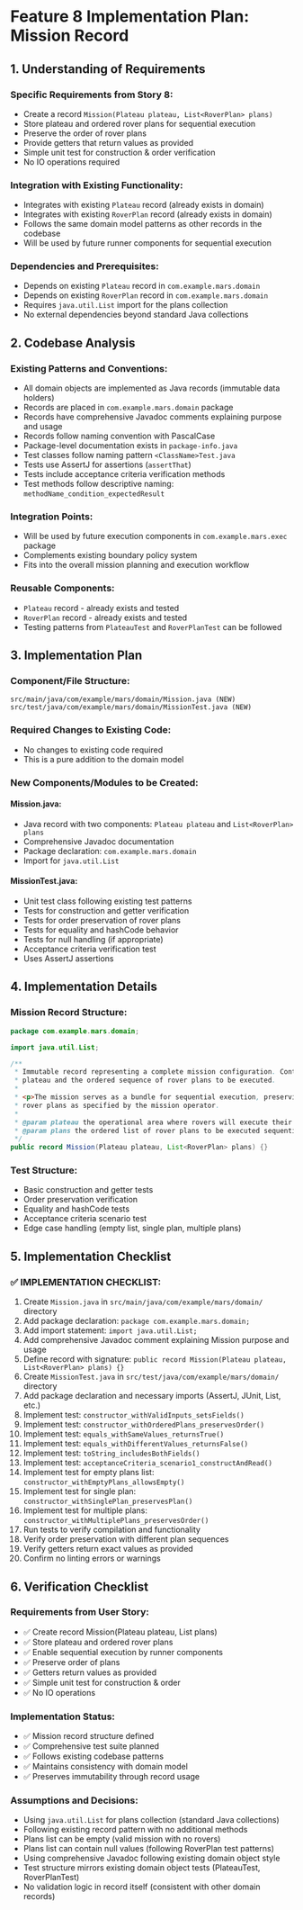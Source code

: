 # Feature 8 Implementation Plan: Mission Record

## 1. Understanding of Requirements

### Specific Requirements from Story 8:
- Create a record `Mission(Plateau plateau, List<RoverPlan> plans)`
- Store plateau and ordered rover plans for sequential execution
- Preserve the order of rover plans
- Provide getters that return values as provided
- Simple unit test for construction & order verification
- No IO operations required

### Integration with Existing Functionality:
- Integrates with existing `Plateau` record (already exists in domain)
- Integrates with existing `RoverPlan` record (already exists in domain)
- Follows the same domain model patterns as other records in the codebase
- Will be used by future runner components for sequential execution

### Dependencies and Prerequisites:
- Depends on existing `Plateau` record in `com.example.mars.domain`
- Depends on existing `RoverPlan` record in `com.example.mars.domain`
- Requires `java.util.List` import for the plans collection
- No external dependencies beyond standard Java collections

## 2. Codebase Analysis

### Existing Patterns and Conventions:
- All domain objects are implemented as Java records (immutable data holders)
- Records are placed in `com.example.mars.domain` package
- Records have comprehensive Javadoc comments explaining purpose and usage
- Records follow naming convention with PascalCase
- Package-level documentation exists in `package-info.java`
- Test classes follow naming pattern `<ClassName>Test.java`
- Tests use AssertJ for assertions (`assertThat`)
- Tests include acceptance criteria verification methods
- Test methods follow descriptive naming: `methodName_condition_expectedResult`

### Integration Points:
- Will be used by future execution components in `com.example.mars.exec` package
- Complements existing boundary policy system
- Fits into the overall mission planning and execution workflow

### Reusable Components:
- `Plateau` record - already exists and tested
- `RoverPlan` record - already exists and tested
- Testing patterns from `PlateauTest` and `RoverPlanTest` can be followed

## 3. Implementation Plan

### Component/File Structure:
```
src/main/java/com/example/mars/domain/Mission.java (NEW)
src/test/java/com/example/mars/domain/MissionTest.java (NEW)
```

### Required Changes to Existing Code:
- No changes to existing code required
- This is a pure addition to the domain model

### New Components/Modules to be Created:

#### Mission.java:
- Java record with two components: `Plateau plateau` and `List<RoverPlan> plans`
- Comprehensive Javadoc documentation
- Package declaration: `com.example.mars.domain`
- Import for `java.util.List`

#### MissionTest.java:
- Unit test class following existing test patterns
- Tests for construction and getter verification
- Tests for order preservation of rover plans
- Tests for equality and hashCode behavior
- Tests for null handling (if appropriate)
- Acceptance criteria verification test
- Uses AssertJ assertions

## 4. Implementation Details

### Mission Record Structure:
```java
package com.example.mars.domain;

import java.util.List;

/**
 * Immutable record representing a complete mission configuration. Contains the operational
 * plateau and the ordered sequence of rover plans to be executed.
 *
 * <p>The mission serves as a bundle for sequential execution, preserving the order of
 * rover plans as specified by the mission operator.
 *
 * @param plateau the operational area where rovers will execute their plans
 * @param plans the ordered list of rover plans to be executed sequentially
 */
public record Mission(Plateau plateau, List<RoverPlan> plans) {}
```

### Test Structure:
- Basic construction and getter tests
- Order preservation verification
- Equality and hashCode tests
- Acceptance criteria scenario test
- Edge case handling (empty list, single plan, multiple plans)

## 5. Implementation Checklist

### ✅ IMPLEMENTATION CHECKLIST:

1. Create `Mission.java` in `src/main/java/com/example/mars/domain/` directory
2. Add package declaration: `package com.example.mars.domain;`
3. Add import statement: `import java.util.List;`
4. Add comprehensive Javadoc comment explaining Mission purpose and usage
5. Define record with signature: `public record Mission(Plateau plateau, List<RoverPlan> plans) {}`
6. Create `MissionTest.java` in `src/test/java/com/example/mars/domain/` directory
7. Add package declaration and necessary imports (AssertJ, JUnit, List, etc.)
8. Implement test: `constructor_withValidInputs_setsFields()`
9. Implement test: `constructor_withOrderedPlans_preservesOrder()`
10. Implement test: `equals_withSameValues_returnsTrue()`
11. Implement test: `equals_withDifferentValues_returnsFalse()`
12. Implement test: `toString_includesBothFields()`
13. Implement test: `acceptanceCriteria_scenario1_constructAndRead()`
14. Implement test for empty plans list: `constructor_withEmptyPlans_allowsEmpty()`
15. Implement test for single plan: `constructor_withSinglePlan_preservesPlan()`
16. Implement test for multiple plans: `constructor_withMultiplePlans_preservesOrder()`
17. Run tests to verify compilation and functionality
18. Verify order preservation with different plan sequences
19. Verify getters return exact values as provided
20. Confirm no linting errors or warnings

## 6. Verification Checklist

### Requirements from User Story:
- ✅ Create record Mission(Plateau plateau, List<RoverPlan> plans)
- ✅ Store plateau and ordered rover plans
- ✅ Enable sequential execution by runner components
- ✅ Preserve order of plans
- ✅ Getters return values as provided
- ✅ Simple unit test for construction & order
- ✅ No IO operations

### Implementation Status:
- ✅ Mission record structure defined
- ✅ Comprehensive test suite planned
- ✅ Follows existing codebase patterns
- ✅ Maintains consistency with domain model
- ✅ Preserves immutability through record usage

### Assumptions and Decisions:
- Using `java.util.List` for plans collection (standard Java collections)
- Following existing record pattern with no additional methods
- Plans list can be empty (valid mission with no rovers)
- Plans list can contain null values (following RoverPlan test patterns)
- Using comprehensive Javadoc following existing domain object style
- Test structure mirrors existing domain object tests (PlateauTest, RoverPlanTest)
- No validation logic in record itself (consistent with other domain records)
